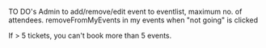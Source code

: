 TO DO's
Admin to add/remove/edit event to eventlist, maximum no. of attendees.
removeFromMyEvents in my events when "not going" is clicked

If > 5 tickets, you can't book more than 5 events.

<!-- setShowNavbar to false when hamburger is clicked -->

<!-- Handle login as admin/user. -->
<!-- Show different dashboards for different users. -->

<!-- change booked seats to display only the type of seat clicked -->

<!-- Email notification after successfull booking. -->
